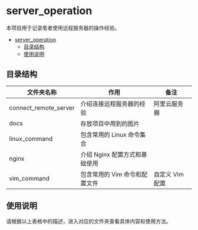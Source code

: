 # server_operation

本项目用于记录笔者使用远程服务器的操作经验。<br>
- [server\_operation](#server_operation)
  - [目录结构](#目录结构)
  - [使用说明](#使用说明)


## 目录结构

| 文件夹名称              | 作用                               | 备注                  |
|-----------------------|------------------------------------|----------------------|
| connect_remote_server | 介绍连接远程服务器的经验               | 阿里云服务器           |
| docs                  | 存放项目中用到的图片                  |                      |
| linux_command         | 包含常用的 Linux 命令集合             |                      |
| nginx                 | 介绍 Nginx 配置方式和基础使用          |                     |
| vim_command           | 包含常用的 Vim 命令和配置文件          | 自定义 Vim 配置       |


## 使用说明

请根据以上表格中的描述，进入对应的文件夹查看具体内容和使用方法。
